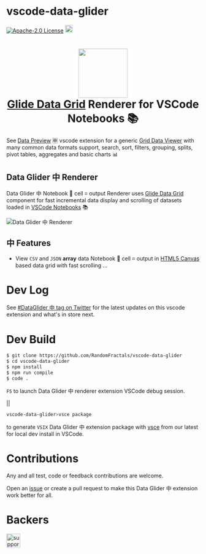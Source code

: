 # vscode-data-glider

[![Apache-2.0 License](https://img.shields.io/badge/license-MIT-brightgreen.svg)](http://opensource.org/licenses/MIT)
<a href='https://ko-fi.com/dataPixy' target='_blank' title='support: https://ko-fi.com/dataPixy'>
  <img height='24' style='border:0px;height:20px;' src='https://az743702.vo.msecnd.net/cdn/kofi3.png?v=2' alt='https://ko-fi.com/dataPixy' /></a>

<h1 align="center">
  <img width="128" height="128" src="resources/icons/data-glider.png" />
  <br />
  <a href='https://github.com/glideapps/glide-data-grid' target='_blank' title='Glide Data Grid'>Glide Data Grid</a> Renderer for VSCode Notebooks 📚
</h1>

See [Data Preview](https://github.com/RandomFractals/vscode-data-preview) 🈸 vscode extension for a generic [Grid Data Viewer](https://marketplace.visualstudio.com/items?itemName=RandomFractalsInc.vscode-data-preview) with many common data formats support, search, sort, filters, grouping, splits, pivot tables, aggregates and basic charts 📊

## Data Glider 中 Renderer

Data Glider 中 Notebook 📓 cell ⌗ output Renderer uses [Glide Data Grid](https://github.com/glideapps/glide-data-grid) component for fast incremental data display and scrolling of datasets loaded in [VSCode Notebooks](https://code.visualstudio.com/api/extension-guides/notebook) 📚

![Data Glider 中 Renderer](https://github.com/RandomFractals/vscode-data-glider/blob/main/docs/images/data-glider-renderer.png?raw=true 
 "Data Glider 中 Renderer")

## 中 Features

- View `CSV` and `JSON` **array** data Notebook 📓 cell ⌗ output in [HTML5 Canvas](https://developer.mozilla.org/en-US/docs/Web/API/Canvas_API) based data grid with fast scrolling
...

# Dev Log

See [#DataGlider 中 tag on Twitter](https://twitter.com/search?q=%23dataGlider&src=typed_query&f=live) for the latest updates on this vscode extension and what's in store next.

# Dev Build

```bash
$ git clone https://github.com/RandomFractals/vscode-data-glider
$ cd vscode-data-glider
$ npm install
$ npm run compile
$ code .
```
`F5` to launch Data Glider 中 renderer extension VSCode debug session.

||

```bash
vscode-data-glider>vsce package
```
to generate `VSIX` Data Glider 中 extension package with [vsce](https://code.visualstudio.com/api/working-with-extensions/publishing-extension#vsce) from our latest for local dev install in VSCode.

# Contributions

Any and all test, code or feedback contributions are welcome. 

Open an [issue](https://github.com/RandomFractals/vscode-data-glider/issues) or create a pull request to make this Data Glider 中 extension work better for all.

# Backers

<a href='https://ko-fi.com/dataPixy' target='_blank'>
  <img height='36' style='border:0px;height:36px;' border='0'
    src='https://az743702.vo.msecnd.net/cdn/kofi3.png?v=2' 
    alt='support me on ko-fi.com' />
</a>
